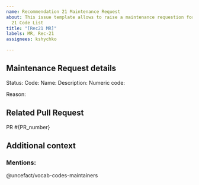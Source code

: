 ```yaml
---
name: Recommendation 21 Maintenance Request
about: This issue template allows to raise a maintenance requestion for Recommendation
  21 Code List
title: "[Rec21 MR]"
labels: MR, Rec-21
assignees: kshychko

---
```

## Maintenance Request details
<!-- Please describe the details of the maintenance request you are raising including the reason -->
Status:
Code:
Name:
Description:
Numeric code:


Reason:

## Related Pull Request
<!-- Add a reference to a corresponding Pull Request -->
PR #{PR_number}

## Additional context
<!-- Add any other context or screenshots about the feature request here -->

### Mentions:
<!--- Keep maintainers team mentioned and add more mentions if needed -->

@uncefact/vocab-codes-maintainers

